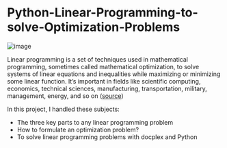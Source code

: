 # Python-Linear-Programming-to-solve-Optimization-Problems

![image](https://user-images.githubusercontent.com/106476037/203272991-063cabf5-5297-402f-8077-10456f2906d5.png)

Linear programming is a set of techniques used in mathematical programming, sometimes called mathematical optimization, to solve systems of linear equations and inequalities while maximizing or minimizing some linear function. It’s important in fields like scientific computing, economics, technical sciences, manufacturing, transportation, military, management, energy, and so on ([source](https://realpython.com/linear-programming-python/))

In this project, I handled these subjects:

- The three key parts to any linear programming problem
- How to formulate an optimization problem?
- To solve linear programming problems with docplex and Python
